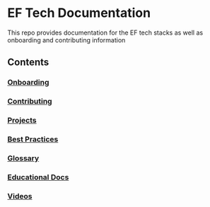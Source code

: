 # EF Tech Documentation

This repo provides documentation for the EF tech stacks as well as onboarding and contributing information

## Contents

### [Onboarding](./onboarding.md)

### [Contributing](./contributing.md)

### [Projects](./projects.md)

### [Best Practices](./best-practices.md)

### [Glossary](./glossary.md)

### [Educational Docs](./edu/README.md)

### [Videos](./videos.md)
